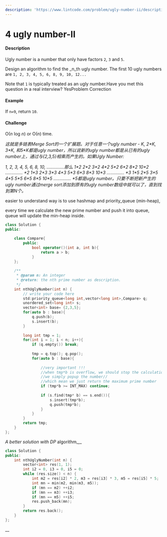 ```yaml
---
description: 'https://www.lintcode.com/problem/ugly-number-ii/description'
---
```


# 4 ugly number-II



#### Description

Ugly number is a number that only have factors `2`, `3` and `5`.

Design an algorithm to find the _n_th ugly number. The first 10 ugly numbers are `1, 2, 3, 4, 5, 6, 8, 9, 10, 12...`

Note that `1` is typically treated as an ugly number.Have you met this question in a real interview?  YesProblem Correction

#### Example

If `n=9`, return `10`.

#### Challenge

O\(_n_ log _n_\) or O\(_n_\) time.

_这就是多链表Merge Sort的一个扩展题。对于任意一个ugly number - K, 2\*K, 3\*K, 和5\*K都是ugly number，所以说新的ugly number都是从已有的ugly number上，通过与{2,3,5}相乘而产生的。如果Ugly Number:_       

_1,         2,          3,           4,           5,           6,            8,         10,     ..............那么                      1\*2      2\*2        3\*2         4\*2         5\*2         6\*2         8\*2        10\*2  .............. \*2                             1\*3      2\*3        3\*3         4\*3         5\*3         6\*3         8\*3        10\*3  .............. \*3                             1\*5      2\*5        3\*5         4\*5         5\*5         6\*5         8\*5        10\*5  .............. \*5都是ugly number。只要不断把新产生的ugly number通过merge sort添加到原有的ugly number数组中就可以了，直到找到第N个。_

easier to understand way is to use hashmap and priority\_queue \(min-heap\),

every time we calculate the new prime number and push it into queue, queue will update the min-heap inside.

```cpp
class Solution {
public:

    class Compare{
        public:
            bool operator()(int a, int b){
                return a > b;
            }
    };
    
    /**
     * @param n: An integer
     * @return: the nth prime number as description.
     */
    int nthUglyNumber(int n) {
        // write your code here
        std:priority_queue<long int,vector<long int>,Compare> q;
        unordered_set<long int> s;
        vector<int> base= {2,3,5};
        for(auto b : base){
            q.push(b);
            s.insert(b);
        }
        
        long int tmp = 1;
        for(int i = 1; i < n; i++){
            if (q.empty()) break;
            
            tmp = q.top(); q.pop();
            for(auto b : base){
                
                //very important !!!
                //when tmp*b is overflow, we should stop the calculation
                //we simply popup the number//
                //which mean we just return the maximum prime number
                if (tmp*b >= INT_MAX) continue;
            
                if (s.find(tmp* b) == s.end()){
                    s.insert(tmp*b);
                    q.push(tmp*b);
                }
            }
        }
        return tmp;
    }
};
```

_A better solution with DP_ algorithm_,_

```cpp
class Solution {
public:
    int nthUglyNumber(int n) {
        vector<int> res(1, 1);
        int i2 = 0, i3 = 0, i5 = 0;
        while (res.size() < n) {
            int m2 = res[i2] * 2, m3 = res[i3] * 3, m5 = res[i5] * 5;
            int mn = min(m2, min(m3, m5));
            if (mn == m2) ++i2;
            if (mn == m3) ++i3;
            if (mn == m5) ++i5;
            res.push_back(mn);
        }
        return res.back();
    }
};
```

\_\_

